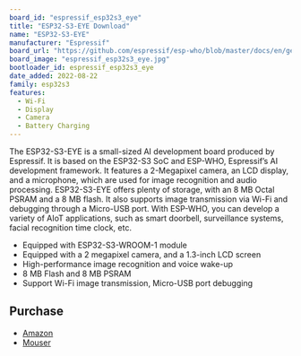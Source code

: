 ```yaml
---
board_id: "espressif_esp32s3_eye"
title: "ESP32-S3-EYE Download"
name: "ESP32-S3-EYE"
manufacturer: "Espressif"
board_url: "https://github.com/espressif/esp-who/blob/master/docs/en/get-started/ESP32-S3-EYE_Getting_Started_Guide.md"
board_image: "espressif_esp32s3_eye.jpg"
bootloader_id: espressif_esp32s3_eye
date_added: 2022-08-22
family: esp32s3
features:
  - Wi-Fi
  - Display
  - Camera
  - Battery Charging
---
```


The ESP32-S3-EYE is a small-sized AI development board produced by Espressif. It is based on the ESP32-S3 SoC and ESP-WHO, Espressif’s AI development framework. It features a 2-Megapixel camera, an LCD display, and a microphone, which are used for image recognition and audio processing. ESP32-S3-EYE offers plenty of storage, with an 8 MB Octal PSRAM and a 8 MB flash. It also supports image transmission via Wi-Fi and debugging through a Micro-USB port. With ESP-WHO, you can develop a variety of AIoT applications, such as smart doorbell, surveillance systems, facial recognition time clock, etc.

- Equipped with ESP32-S3-WROOM-1 module
- Equipped with a 2 megapixel camera, and a 1.3-inch LCD screen
- High-performance image recognition and voice wake-up
- 8 MB Flash and 8 MB PSRAM
- Support Wi-Fi image transmission, Micro-USB port debugging

## Purchase

* [Amazon](https://amzn.to/3wlkuJw)
* [Mouser](https://mou.sr/3KfVSrC)
